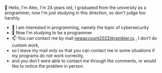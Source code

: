 👋 Hello, I'm Alex, I'm 24 years old, I graduated from the university as a programmer,
now I'm just studying in this direction, so don't judge too harshly.
- 👀 I am interested in programming, namely the topic of cybersecurity
- 🌱 Now I'm studying to be a programmer
- 📫 You can contact me by mail newaccount2022@rambler.ru , I don’t do custom work, 
- so I leave my mail only so that you can contact me in some situations if my programs do not work correctly,
- and you don’t were able to contact me through the comments, or would like to notice the problem in person.
